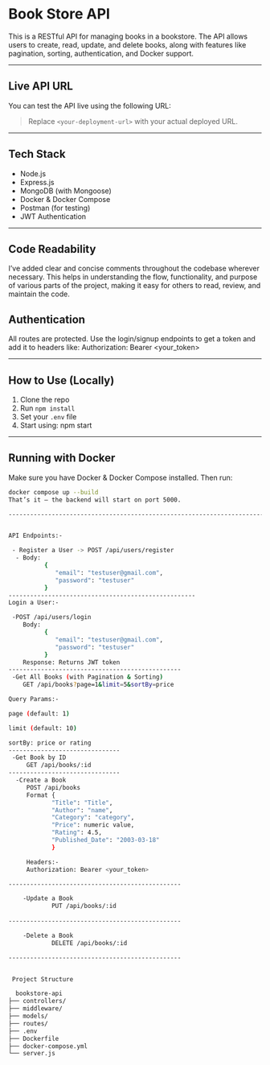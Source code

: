 #  Book Store API

This is a RESTful API for managing books in a bookstore. The API allows users to create, read, update, and delete books, along with features like pagination, sorting, authentication, and Docker support.

---

##  Live API URL

You can test the API live using the following URL:


> Replace `<your-deployment-url>` with your actual deployed URL.

---

##  Tech Stack

- Node.js
- Express.js
- MongoDB (with Mongoose)
- Docker & Docker Compose
- Postman (for testing)
- JWT Authentication

---
## Code Readability
I’ve added clear and concise comments throughout the codebase wherever necessary.
This helps in understanding the flow, functionality, and purpose of various parts of the project, making it easy for others to read, review, and maintain the code.


##  Authentication

All routes are protected. Use the login/signup endpoints to get a token and add it to headers like: Authorization: Bearer <your_token>

---

##  How to Use (Locally)

1. Clone the repo
2. Run `npm install`
3. Set your `.env` file
4. Start using: npm start


---

##  Running with Docker

Make sure you have Docker & Docker Compose installed. Then run:

```bash
docker compose up --build
That’s it — the backend will start on port 5000.

--------------------------------------------------------------------------------------------------------------------------------------


API Endpoints:-

 - Register a User -> POST /api/users/register
  - Body: 
          {
             "email": "testuser@gmail.com",
             "password": "testuser"
          }
----------------------------------------------------
Login a User:- 

 -POST /api/users/login
    Body: 
          {
             "email": "testuser@gmail.com",
             "password": "testuser"
          }
    Response: Returns JWT token
------------------------------------------------
 -Get All Books (with Pagination & Sorting)
    GET /api/books?page=1&limit=5&sortBy=price

Query Params:-

page (default: 1)

limit (default: 10)

sortBy: price or rating
-------------------------------
 -Get Book by ID
     GET /api/books/:id
-------------------------------
  -Create a Book
     POST /api/books
     Format {
            "Title": "Title",
            "Author": "name",
            "Category": "category",
            "Price": numeric value,
            "Rating": 4.5,
            "Published_Date": "2003-03-18"
            }

     Headers:-
     Authorization: Bearer <your_token>

------------------------------------------------

    -Update a Book
            PUT /api/books/:id
    
------------------------------------------------

    -Delete a Book
            DELETE /api/books/:id

------------------------------------------------


 Project Structure

  bookstore-api
├── controllers/
├── middleware/
├── models/
├── routes/
├── .env
├── Dockerfile
├── docker-compose.yml
└── server.js


        